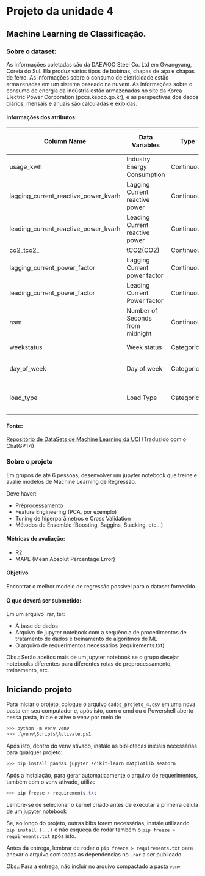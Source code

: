 # Projeto da unidade 4
## Machine Learning de Classificação.

### Sobre o dataset:

As informações coletadas são da DAEWOO Steel Co. Ltd em Gwangyang, Coreia do Sul. Ela produz vários tipos de bobinas, chapas de aço e chapas de ferro. As informações sobre o consumo de eletricidade estão armazenadas em um sistema baseado na nuvem. As informações sobre o consumo de energia da indústria estão armazenadas no site da Korea Electric Power Corporation (pccs.kepco.go.kr), e as perspectivas dos dados diários, mensais e anuais são calculadas e exibidas.

#### Informações dos atributos:

Column Name | Data Variables | Type | Measurement | Feature ou Target
--- | --- | --- | --- | ---
usage_kwh | Industry Energy Consumption | Continuous | kWh | Target
lagging_current_reactive_power_kvarh | Lagging Current reactive power | Continuous | kVarh | Feature
leading_current_reactive_power_kvarh | Leading Current reactive power | Continuous | kVarh | Feature
co2_tco2_ | tCO2(CO2) | Continuous | ppm | Feature
lagging_current_power_factor | Lagging Current power factor | Continuous | % | Feature
leading_current_power_factor | Leading Current Power factor | Continuous | % | Feature
nsm | Number of Seconds from midnight | Continuous | S | Feature
weekstatus | Week status | Categorical | Weekend or a Weekday | Feature
day_of_week | Day of week | Categorical | Sunday, Monday â€¦. Saturday | Feature
load_type | Load Type | Categorical | Light Load, Medium Load, Maximum Load | Feature

#### Fonte:

[Repositório de DataSets de Machine Learning da UCI](https://archive.ics.uci.edu/dataset/851/steel+industry+energy+consumption) (Traduzido com o ChatGPT4)

### Sobre o projeto

Em grupos de até 6 pessoas, desenvolver um jupyter notebook que treine e avalie modelos de Machine Learning de Regressão. 

Deve haver:

* Préprocessamento 
* Feature Engineering (PCA, por exemplo)
* Tuning de hiperparâmetros e Cross Validation
* Métodos de Ensemble (Boosting, Baggins, Stacking, etc...)

#### Métricas de avaliação:
* R2
* MAPE (Mean Absolut Percentage Error)

#### Objetivo
Encontrar o melhor modelo de regressão possível para o dataset fornecido.

#### O que deverá ser submetido:
Em um arquivo .rar, ter:
* A base de dados
* Arquivo de jupyter notebook com a sequência de procedimentos de tratamento de dados e treinamento de algoritmos de ML
* O arquivo de requerimentos necessários (requirements.txt)

Obs.: Serão aceitos mais de um jupyter notebook se o grupo desejar notebooks diferentes para diferentes rotas de preprocessamento, treinamento, etc.

## Iniciando projeto
Para iniciar o projeto, coloque o arquivo ```dados_projeto_4.csv``` em uma nova pasta em seu computador e, após isto, com o cmd ou o Powershell aberto nessa pasta, inicie e ative o venv por meio de

```powershell
>>> python -m venv venv
>>> .\venv\Scripts\Activate.ps1
```

Após isto, dentro do venv ativado, instale as bibliotecas iniciais necessárias para qualquer projeto:

```powershell
>>> pip install pandas jupyter scikit-learn matplotlib seaborn
```

Após a instalação, para gerar automaticamente o arquivo de requerimentos, também com o venv ativado, utilize

```powershell
>>> pip freeze > requirements.txt
```

Lembre-se de selecionar o kernel criado antes de executar a primeira célula de um jupyter notebook

Se, ao longo do projeto, outras bibs forem necessárias, instale utilizando ```pip install (...)``` e não esqueça de rodar também o ```pip freeze > requirements.txt``` após isto.

Antes da entrega, lembrar de rodar o ```pip freeze > requirements.txt``` para anexar o arquivo com todas as dependencias no ```.rar``` a ser publicado

Obs.: Para a entrega, não incluir no arquivo compactado a pasta ```venv```